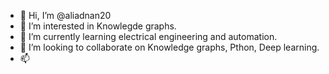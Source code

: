 - 👋 Hi, I’m @aliadnan20
- 👀 I’m interested in Knowlegde graphs.
- 🌱 I’m currently learning electrical engineering and automation.
- 💞️ I’m looking to collaborate on Knowledge graphs, Pthon, Deep learning.
- 📫

<!---
aliadnan20/aliadnan20 is a ✨ special ✨ repository because its `README.md` (this file) appears on your GitHub profile.
You can click the Preview link to take a look at your changes.
--->
